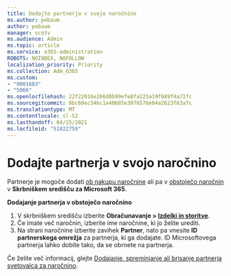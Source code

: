 ```yaml
---
title: Dodajte partnerja v svojo naročnino
ms.author: pebaum
author: pebaum
manager: scotv
ms.audience: Admin
ms.topic: article
ms.service: o365-administration
ROBOTS: NOINDEX, NOFOLLOW
localization_priority: Priority
ms.collection: Adm_O365
ms.custom:
- "9001683"
- "5066"
ms.openlocfilehash: 22f22016e266d0b99efe8fa225a19f689f4a71fc
ms.sourcegitcommit: 8bc60ec34bc1e40685e3976576e04a2623f63a7c
ms.translationtype: MT
ms.contentlocale: sl-SI
ms.lasthandoff: 04/15/2021
ms.locfileid: "51822759"
---
```

# <a name="add-a-partner-to-your-subscription"></a>Dodajte partnerja v svojo naročnino

Partnerje je mogoče dodati [ob nakupu naročnine](https://docs.microsoft.com/microsoft-365/admin/misc/add-partner?view=o365-worldwide#add-a-partner-at-the-time-of-purchase) ali pa v [obstoječo naročnin](https://docs.microsoft.com/microsoft-365/admin/misc/add-partner?view=o365-worldwide#add-a-partner-to-an-existing-subscription) v **Skrbniškem središču za Microsoft 365**.

**Dodajanje partnerja v obstoječo naročnino**

1. V skrbniškem središču izberite **Obračunavanje > [Izdelki in storitve](https://go.microsoft.com/fwlink/p/?linkid=842054)**. 
2. Če imate več naročnin, izberite ime naročnine, ki jo želite urediti. 
3. Na strani naročnine izberite zavihek **Partner**, nato pa vnesite **ID partnerskega omrežja** za partnerja, ki ga dodajate. ID Microsoftovega partnerja lahko dobite tako, da se obrnete na partnerja. 

Če želite več informacij, glejte [Dodajanje, spreminjanje ali brisanje partnerja svetovalca za naročnino](https://docs.microsoft.com/microsoft-365/admin/misc/add-partner). 
